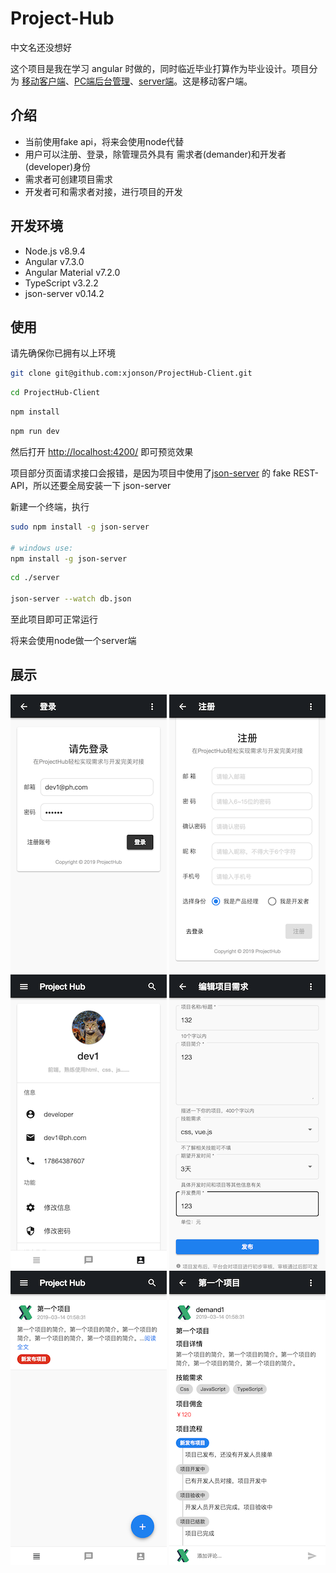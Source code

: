 # Project-Hub

中文名还没想好

这个项目是我在学习 angular 时做的，同时临近毕业打算作为毕业设计。项目分为 [移动客户端](https://github.com/xjonson/ProjectHub-Client)、[PC端后台管理](https://github.com/xjonson/ProjectHub-Admin)、[server端](https://github.com/xjonson/ProjectHub-BackEnd)。这是移动客户端。

## 介绍

- 当前使用fake api，将来会使用node代替
- 用户可以注册、登录，除管理员外具有 需求者(demander)和开发者(developer)身份
- 需求者可创建项目需求
- 开发者可和需求者对接，进行项目的开发


## 开发环境

- Node.js v8.9.4
- Angular v7.3.0
- Angular Material v7.2.0
- TypeScript v3.2.2
- json-server v0.14.2


## 使用

请先确保你已拥有以上环境

```bash
git clone git@github.com:xjonson/ProjectHub-Client.git
```

```bash
cd ProjectHub-Client
```

```bash
npm install
```

```bash
npm run dev
```

然后打开 [http://localhost:4200/](http://localhost:4200/) 即可预览效果

项目部分页面请求接口会报错，是因为项目中使用了[json-server](https://github.com/typicode/json-server) 的 fake REST-API，所以还要全局安装一下 json-server

新建一个终端，执行

```bash
sudo npm install -g json-server

# windows use: 
npm install -g json-server
```

```bash
cd ./server

json-server --watch db.json
```

至此项目即可正常运行

将来会使用node做一个server端

## 展示

![login](./screenshots/user_login.png)
![register](./screenshots/user_register.png)
![user_profile](./screenshots/user_profile.png)
![project_edit](./screenshots/project_edit.png)
![project_list](./screenshots/project_list.png)
![project_detail](./screenshots/project_detail.png)
